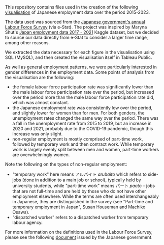 This repository contains files used in the creation of the following [visualisation](https://public.tableau.com/views/j_employment/J_empl?:language=en-GB&:sid=&:display_count=n&:origin=viz_share_link&:device=desktop) of Japanese employment data over the period 2015-2023.

The data used was sourced from the [Japanese government's annual Labour Force Survey](https://www.e-stat.go.jp/en/stat-search/files?page=1&layout=datalist&toukei=00200531&tstat=000000110001&cycle=7&tclass1=000001040276&tclass2=000001040283&tclass3=000001040284&cycle_facet=tclass1%3Atclass2%3Acycle&tclass4val=0&metadata=1&data=1) (via e-Stat). The project was inspired by Maryna Shut's [Japan employment data 2017 - 2021](https://www.kaggle.com/datasets/marshuu/japan-employment-data-2017-2021/data?select=Employment_Japan+-+employment.csv) Kaggle dataset, but we decided to source our data directly from e-Stat to consider a larger time range, among other reasons.

We extracted the data necessary for each figure in the visualisation using SQL (MySQL), and then created the visualisation itself in Tableau Public.

As well as general employment patterns, we were particularly interested in gender differences in the employment data. Some points of analysis from the visualisation are the following: 

* the female labour force participation rate was significantly lower than the male labour force participation rate over the period, but increased over the period more than the male labour force participation rate did, which was almost constant.
* the Japanese employment rate was consistently low over the period, and slightly lower for women than for men. For both genders, the unemployment rates changed the same way over the period. There was a fall in the unemployment rate from 2015 to 2019, but an increase in 2020 and 2021, probably due to the COVID-19 pandemic, though this increase was only slight.
* non-regular employment is mostly comprised of part-time work, followed by temporary work and then contract work. While temporary work is largely evenly split between men and women, part-time workers are overwhelmingly women. 

Note the following on the types of non-regular employment:

* "temporary work" here means アルバイト *arubaito* which refers to side-jobs (done in addition to a main job or school), typically held by university students, while "part-time work" means パート *paato* – jobs that are not full-time and are held by those who do not have other employment elsewhere. While the terms are often used interchangeably in Japanese, they are distinguished in the survey (see "Part-time and temporary employment in Japan", Susan Houseman and Machiko Osawa).
* "dispatched worker" refers to a dispatched worker from temporary labour agency.

For more information on the definitions used in the Labour Force Survey, please see the following [document](https://www.stat.go.jp/english/data/roudou/pdf/definite.pdf) issued by the Japanese government.
